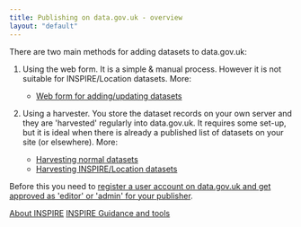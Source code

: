 ```yaml
---
title: Publishing on data.gov.uk - overview
layout: "default"
---
```


There are two main methods for adding datasets to data.gov.uk:

1. Using the web form. It is a simple & manual process. However it is not suitable for INSPIRE/Location datasets. More:

   * [Web form for adding/updating datasets](dataset_form.html)

2. Using a harvester. You store the dataset records on your own server and they are 'harvested' regularly into data.gov.uk. It requires some set-up, but it is ideal when there is already a published list of datasets on your site (or elsewhere). More:

   * [Harvesting normal datasets](harvesting_non_location.html)
   * [Harvesting INSPIRE/Location datasets](inspire.html#harvesting-inspirelocation-data)

Before this you need to [register a user account on data.gov.uk and get approved as 'editor' or 'admin' for your publisher](becoming_an_editor_or_admin.html).

[About INSPIRE](inspire.html)
[INSPIRE Guidance and tools](http://data.gov.uk/location/guidance_and_tools)

